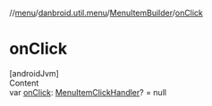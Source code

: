 //[menu](../../index.md)/[danbroid.util.menu](../index.md)/[MenuItemBuilder](index.md)/[onClick](on-click.md)



# onClick  
[androidJvm]  
Content  
var [onClick](on-click.md): [MenuItemClickHandler](../index.md#%5Bdanbroid.util.menu%2FMenuItemClickHandler%2F%2F%2FPointingToDeclaration%2F%5D%2FClasslikes%2F444966708)? = null  



